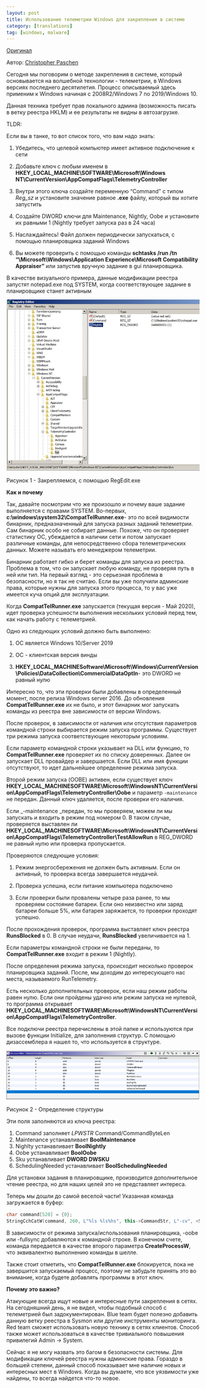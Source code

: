 ```yaml
---
layout: post
title: Использование телеметрии Windows для закрепления в системе
category: [translations]
tag: [windows, malware]
---
```


[Оригинал](https://www.trustedsec.com/blog/abusing-windows-telemetry-for-persistence/)

Автор: [Christopher Paschen](https://www.trustedsec.com/team/christopher-paschen/)

Сегодня мы поговорим о методе закрепления в системе, который основывается на волшебной технологии - телеметрии, в Windows версиях последнего десятилетия. Процесс описываемый здесь применим к Windows начиная с 2008R2/Windows 7 по 2019/Windows 10.

Данная техника требует прав локального админа (возможность писать в ветку реестра HKLM) и ее результаты не видны в автозагрузке.

TLDR:

Если вы в танке, то вот список того, что вам надо знать:

1. Убедитесь, что целевой компьютер имеет активное подключение к сети

2. Добавьте ключ с любым именем в **HKEY_LOCAL_MACHINE\SOFTWARE\Microsoft\Windows NT\CurrentVersion\AppCompatFlags\TelemetryController**

3. Внутри этого ключа создайте переменную “Command” с типом _Reg_sz_  и установите значение равное **.exe** файлу, который вы хотите запустить

4. Создайте DWORD ключи для Maintenance, Nightly, Oobe и установите их равными 1 (Nightly требует запуска раз в 24 часа)

5. Наслаждайтесь! Файл должен периодически запускаться, с помощью планировщика заданий Windows

6. Вы можете проверить с  помощью команды **schtasks /run /tn “\Microsoft\Windows\Application Experience\Microsoft Compatibility Appraiser”** или запустив вручную задание в gui планировщика.

В качестве визуального примера, данные модификации реестра запустят notepad.exe под SYSTEM, когда соответствующее задание в планировщике станет активным

![](/assets/images/translations/telemetry/img12.jpg)

Рисунок 1 - Закрепляемся, с помощью RegEdit.exe

**Как и почему**

Так, давайте посмотрим что же произошло и почему ваше задание выполняется с правами SYSTEM. Во-первых, **c:\windows\system32\CompatTelRunner.exe**- это по всей видимости бинарник, предназначенный для запуска разных заданий телеметрии. Сам бинарник особо не собирает данные. Похоже, что он проверяет статистику ОС, убеждается в наличии сети и потом запускает различные команды, для непосредственно сбора телеметрических данных. Можете называть его менеджером телеметрии.

Бинарник работает гибко и берет команды для запуска из реестра. Проблема в том, что он запускает любую команду, не проверяя путь в ней или тип. На первый взгляд - это серьезная проблема в безопасности, но я так не считаю. Если вы уже получили админские права, которые нужны для запуска этого процесса, то у вас уже имеется куча опций для эксплуатации.

Когда **CompatTelRunner.exe** запускается (текущая версия - Май 2020), идет проверка успешности выполнения нескольких условий перед тем, как начать работу с телеметрией.

Одно из следующих условий должно быть выполнено:

1. ОС является Windows 10/Server 2019

2. ОС - клиентская версия винды

3. **HKEY_LOCAL_MACHINESoftware\Microsoft\Windows\CurrentVersion\Policies\DataCollection\CommercialDataOptIn**- это DWORD не равный нулю

Интересно то, что эти проверки были добавлены в определенный момент, после релиза Windows server 2016. До обновления **CompatTelRunner.exe** их не было, и этот бинарник мог запускать команды из реестра вне зависимости от версии Windows.

После проверок, в зависимости от наличия или отсутствия параметров командной строки выбирается режим запуска программы. Существует три режима запуска соответствующие некоторым условиям.

Если параметр командной строки указывает на DLL или функцию, то **CompatTelRunner.exe** проверяет их по списку доверенных. Далее он запускает DLL провайдер и завершается. Если DLL или имя функции отсутствуют, то идет дальнейшее определение режима запуска.

Второй режим запуска (OOBE) активен, если существует ключ **HKEY_LOCAL_MACHINESOFTWARE\Microsoft\WindowsNT\CurrentVersion\AppCompatFlags\TelemetryController\Oobe** и параметр `-maintenance` не передан. Данный ключ удаляется, после проверки его наличия. 

Если _-maintenance _передан, то мы проверяем, можем ли мы запускать и входить в режим под номером 0. В таком случае, проверяется выставлен ли **HKEY_LOCAL_MACHINESOFTWARE\Microsoft\WindowsNT\CurrentVersion\AppCompatFlags\TelemetryController\TestAllowRun** в REG_DWORD не равный нулю или проверка пропускается.

Проверяются следующие условия:

1. Режим энергосбережения не должен быть активным. Если он активный, то проверка всегда завершается неудачей.

2. Проверка успешна, если питание компьютера подключено
3. Если проверки были провалены четыре раза ранее, то мы проверяем состояние батареи. Если оно неизвестно или заряд батареи больше 5%, или батарея заряжается, то проверки проходят успешно.

После прохождения проверок, программа выставляет ключ реестра **RunsBlocked** в 0. В случае неудачи, **RunsBlocked** увеличивается на 1.

Если параметры командной строки не были переданы, то **CompatTelRunner.exe** входит в режим 1 (Nightly).

После определения режима запуска, происходит несколько проверок планировщика заданий. После, мы доходим до интересующего нас места, называемого RunTelemetry.

Есть несколько дополнительных проверок, если наш режим работы равен нулю. Если они пройдены удачно или режим запуска не нулевой, то программа открывает **HKEY_LOCAL_MACHINESOFTWARE\Microsoft\WindowsNT\CurrentVersion\AppCompatFlags\TelemetryController**.

Все подключи реестра перечислены в этой папке и используются при вызове функции Initialize, для заполнения структур. С помощью дизассемблера я нашел то, что используется в структуре.

![](/assets/images/translations/telemetry/img17.jpg)

Рисунок 2 - Определение структуры

Эти поля заполняются из ключа реестра:

1. Command заполняет _LPWSTR_ Command/CommandByteLen
2. Maintenance устанавливает **BoolMaintenance**
3. Nighlty устанавливает **BoolNightly**
4. Oobe устанавливает **BoolOobe**
5. Sku устанавливает **DWORD DWSKU**
6. SchedulingNeeded устанавливает **BoolSchedulingNeeded**

Для установки задания в планировщике, производится дополнительное чтение реестра, но для наших целей это не представляет интереса.

Теперь мы дошли до самой веселой части! Указанная команда загружается в буфер:


```cpp
char command[520] = {0};
StringCchCatW(command, 260, L"%ls %ls%hs", this->CommandStr, L"-cv", <Some Random looking string>);
```


В зависимости от режима запуска/использования планировщика, -oobe или -fullsync добавляются к командной строке. В конечном счете, команда передается в качестве второго параметра **CreateProcessW**, что эквивалентно выполнению команды в шелле.

Также стоит отметить, что  **CompatTelRunner.exe** блокируется, пока не завершится запускаемый процесс, поэтому не забудьте принять это во внимание, когда будете добавлять программы в этот ключ.

**Почему это важно?**

Атакующие всегда ищут новые и интересные пути закрепления в сетях. На сегодняшний день, я не видел, чтобы подобный способ с телеметрией был задокументирован. Blue team будет полезно добавить данную ветку реестра в Sysmon или другие инструменты мониторинга. Red team сможет использовать новую технику в сетях клиентов. Способ также может использоваться в качестве тривиального повышения привилегий Admin -> System.

Сейчас я не могу назвать это багом в безопасности системы. Для модификации ключей реестра нужны админские права. Гораздо в большей степени, данный способ показывает мне наличие новых и интересных мест в Windows. Когда вы думаете, что все уязвимости уже найдены, то всегда найдется что-то новое.  
